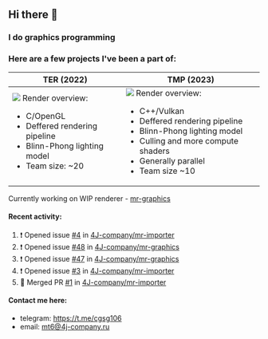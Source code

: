 ## Hi there 👋
### I do graphics programming
### Here are a few projects I've been a part of:  

TER (2022)            |  TMP (2023)
-------------------------|-------------------------
![](images/ter_screenshot_00_upscaled.png) Render overview: <br><ul><li> C/OpenGL <li> Deffered rendering pipeline <li> Blinn-Phong lighting model <li> Team size: ~20 | ![](images/tmp_screenshot_01_upscaled.png) Render overview: <br><ul><li> C++/Vulkan <li> Deffered rendering pipeline <li> Blinn-Phong lighting model <li> Culling and more compute shaders <li> Generally parallel <li> Team size ~10

Currently working on WIP renderer - [mr-graphics](https://github.com/4J-company/mr-graphics)  

#### Recent activity:
<!--START_SECTION:activity-->
1. ❗ Opened issue [#4](https://github.com/4J-company/mr-importer/issues/4) in [4J-company/mr-importer](https://github.com/4J-company/mr-importer)
2. ❗ Opened issue [#48](https://github.com/4J-company/mr-graphics/issues/48) in [4J-company/mr-graphics](https://github.com/4J-company/mr-graphics)
3. ❗ Opened issue [#47](https://github.com/4J-company/mr-graphics/issues/47) in [4J-company/mr-graphics](https://github.com/4J-company/mr-graphics)
4. ❗ Opened issue [#3](https://github.com/4J-company/mr-importer/issues/3) in [4J-company/mr-importer](https://github.com/4J-company/mr-importer)
5. 🎉 Merged PR [#1](https://github.com/4J-company/mr-importer/pull/1) in [4J-company/mr-importer](https://github.com/4J-company/mr-importer)
<!--END_SECTION:activity-->

#### Contact me here:
 - telegram: https://t.me/cgsg106
 - email:    mt6@4j-company.ru
